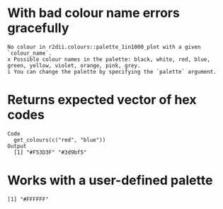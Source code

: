 # With bad colour name errors gracefully

    No colour in r2dii.colours::palette_1in1000_plot with a given `colour_name`.
    x Possible colour names in the palette: black, white, red, blue, green, yellow, violet, orange, pink, grey.
    i You can change the palette by specifying the `palette` argument.

# Returns expected vector of hex codes

    Code
      get_colours(c("red", "blue"))
    Output
      [1] "#F53D3F" "#3d9bf5"

# Works with a user-defined palette

    [1] "#FFFFFF"

